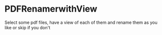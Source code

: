 # PDFRenamerwithView
Select some pdf files, have a view of each of them and rename them as you like or skip if you don't
